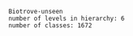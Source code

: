 
        Biotrove-unseen
        number of levels in hierarchy: 6
        number of classes: 1672
        